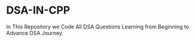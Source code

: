 # DSA-IN-CPP
In This Repository we Code All DSA Questions Learning from Beginning to Advance DSA Journey.
